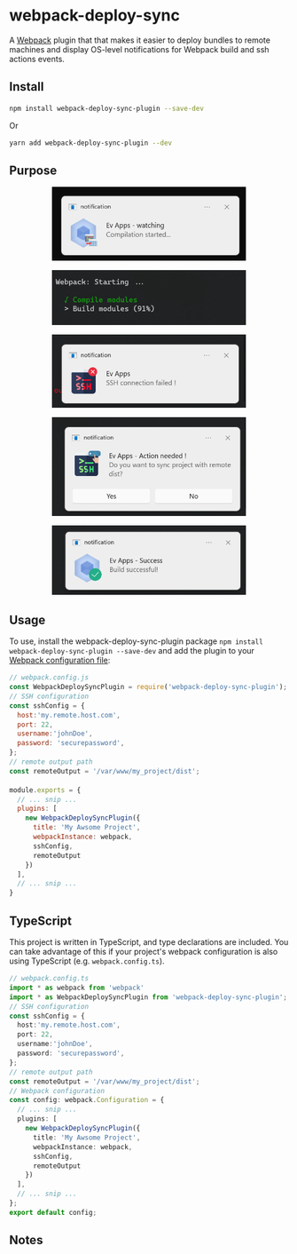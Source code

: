 # webpack-deploy-sync

A [Webpack](https://webpack.github.io/) plugin that that makes it easier to deploy bundles to remote machines and display OS-level notifications for Webpack build and ssh actions events.

## Install

```bash
npm install webpack-deploy-sync-plugin --save-dev
```

Or

```bash
yarn add webpack-deploy-sync-plugin --dev
```

## Purpose

<p align="center">
  <img width="350" src="https://raw.githubusercontent.com/younes-barhouni/webpack-deploy-sync-plugin/main/assets/compile_start.png">
</p>

<p align="center">
  <img width="350" src="https://raw.githubusercontent.com/younes-barhouni/webpack-deploy-sync-plugin/main/assets/start_bundle.png">
</p>

<p align="center">
  <img width="350" src="https://raw.githubusercontent.com/younes-barhouni/webpack-deploy-sync-plugin/main/assets/ssh_con_fail.png">
</p>

<p align="center">
  <img width="350" src="https://raw.githubusercontent.com/younes-barhouni/webpack-deploy-sync-plugin/main/assets/need_action.png">
</p>

<p align="center">
  <img width="350" src="https://raw.githubusercontent.com/younes-barhouni/webpack-deploy-sync-plugin/main/assets/build_success.png">
</p>


## Usage

To use, install the webpack-deploy-sync-plugin package `npm install webpack-deploy-sync-plugin --save-dev` and add the plugin to your [Webpack configuration file](https://webpack.github.io/docs/configuration.html):

```javascript
// webpack.config.js
const WebpackDeploySyncPlugin = require('webpack-deploy-sync-plugin');
// SSH configuration
const sshConfig = {
  host:'my.remote.host.com',
  port: 22,
  username:'johnDoe',
  password: 'securepassword',
};
// remote output path
const remoteOutput = '/var/www/my_project/dist';

module.exports = {
  // ... snip ...
  plugins: [
    new WebpackDeploySyncPlugin({
      title: 'My Awsome Project',
      webpackInstance: webpack,
      sshConfig,
      remoteOutput
    })
  ],
  // ... snip ...
}
```


TypeScript
----------
This project is written in TypeScript, and type declarations are included. You can take advantage of this if your project's webpack configuration is also using TypeScript (e.g. `webpack.config.ts`).

```typescript
// webpack.config.ts
import * as webpack from 'webpack'
import * as WebpackDeploySyncPlugin from 'webpack-deploy-sync-plugin';
// SSH configuration
const sshConfig = {
  host:'my.remote.host.com',
  port: 22,
  username:'johnDoe',
  password: 'securepassword',
};
// remote output path
const remoteOutput = '/var/www/my_project/dist';
// Webpack configuration
const config: webpack.Configuration = {
  // ... snip ...
  plugins: [
    new WebpackDeploySyncPlugin({
      title: 'My Awsome Project',
      webpackInstance: webpack,
      sshConfig,
      remoteOutput
    })
  ],
  // ... snip ...
};
export default config;
```

Notes
-----


